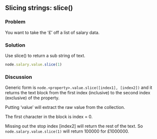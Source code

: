 ## Slicing strings: slice()
### Problem
You want to take the ‘£’ off a list of salary data.

### Solution
Use slice() to return a sub string of text.
```javascript
node.salary.value.slice(1)
```


### Discussion
Generic form is `node.<property>.value.slice([index1], [index2])` and it returns the text block from the first index (inclusive) to the second index (exclusive) of the property.

Putting ‘value’ will extract the raw value from the collection. 

The first character in the block is index = 0.

Missing out the stop index [index2] will return the rest of the text. So `node.salary.value.slice(1)` will return 100000 for £1000000.